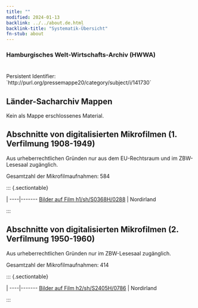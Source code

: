 ```yaml
---
title: ""
modified: 2024-01-13
backlink: ../../about.de.html
backlink-title: "Systematik-Übersicht"
fn-stub: about
---
```


### Hamburgisches Welt-Wirtschafts-Archiv (HWWA)

# 

<div class="hint">Persistent Identifier: `http://purl.org/pressemappe20/category/subject/i/141730`</div>







## Länder-Sacharchiv Mappen





Kein als Mappe erschlossenes Material.



<a id="filmsections" />

## Abschnitte von digitalisierten Mikrofilmen (1. Verfilmung 1908-1949)

<p>Aus urheberrechtlichen Gründen nur aus dem EU-Rechtsraum und im ZBW-Lesesaal zugänglich.</p>


<p>Gesamtzahl der Mikrofilmaufnahmen: 584</p>





::: {.sectiontable}

 | 
----|-------
<a class="btn" href="https://pm20.zbw.eu/film/h1/sh/S0368H/0288" rel="nofollow">Bilder auf Film h1/sh/S0368H/0288</a> | Nordirland


:::




## Abschnitte von digitalisierten Mikrofilmen (2. Verfilmung 1950-1960)

<p>Aus urheberrechtlichen Gründen nur im ZBW-Lesesaal zugänglich.</p>


<p>Gesamtzahl der Mikrofilmaufnahmen: 414</p>





::: {.sectiontable}

 | 
----|-------
<a class="btn" href="https://pm20.zbw.eu/film/h2/sh/S2405H/0786" rel="nofollow">Bilder auf Film h2/sh/S2405H/0786</a> | Nordirland


:::
















